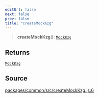 ```yaml
---
editUrl: false
next: false
prev: false
title: "createMockKzg"
---
```


> **createMockKzg**(): [`MockKzg`](/reference/tevm/common/type-aliases/mockkzg/)

## Returns

[`MockKzg`](/reference/tevm/common/type-aliases/mockkzg/)

## Source

[packages/common/src/createMockKzg.js:6](https://github.com/evmts/tevm-monorepo/blob/main/packages/common/src/createMockKzg.js#L6)
